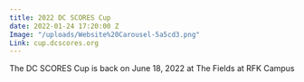 ```yaml
---
title: 2022 DC SCORES Cup
date: 2022-01-24 17:20:00 Z
Image: "/uploads/Website%20Carousel-5a5cd3.png"
Link: cup.dcscores.org
---
```


The DC SCORES Cup is back on June 18, 2022 at The Fields at RFK Campus